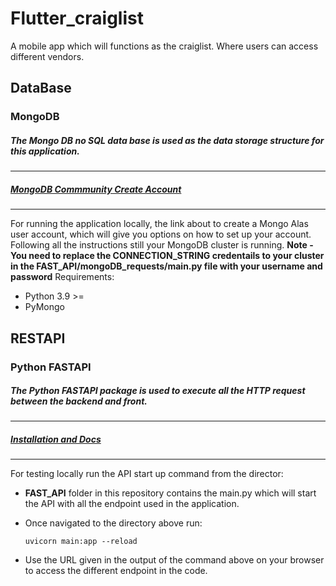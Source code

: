 # Flutter_craiglist
A mobile app which will functions as the craiglist. Where users can access different vendors. 

## DataBase
### MongoDB
##### The Mongo DB no SQL data base is used as the data storage structure for this application.
-----
##### [MongoDB Commmunity Create Account](https://account.mongodb.com/account/login)
-----
For running the application locally, the link about to create a Mongo Alas user account, which will give you options on how to set up your account. Following all the instructions still your MongoDB cluster is running.
**Note - You need to replace the CONNECTION_STRING credentails to your cluster in the FAST_API/mongoDB_requests/main.py file with your username and password**
Requirements:
- Python 3.9 >= 
- PyMongo

## RESTAPI
### Python FASTAPI
##### The Python FASTAPI package is used to execute all the HTTP request between the backend and front.
-----
##### [Installation and Docs](https://pypi.org/project/fastapi/)
-----
For testing locally run the API start up command from the director:
- **FAST_API** folder in this repository contains the main.py which will start the API with all the endpoint used in the application.
- Once navigated to the directory above run:

    `uvicorn main:app --reload`

- Use the URL given in the output of the command above on your browser to access the different endpoint in the code.


